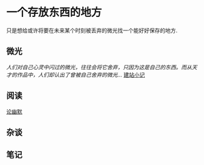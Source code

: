 # 一个存放东西的地方

只是想给或许将要在未来某个时刻被丢弃的微光找一个能好好保存的地方.

## 微光
*人们对自己心灵中闪过的微光，往往会将它舍弃，只因为这是自己的东西。而从天才的作品中，人们却认出了曾被自己舍弃的微光…*
[建站小记](./Lights/helloworld/helloworld.md)

## 阅读
[论幽默](./Jottings/humors/humors.md)

## 杂谈

## 笔记